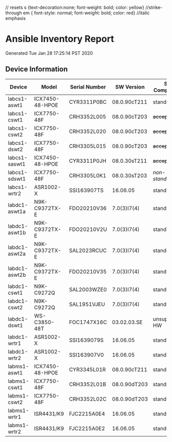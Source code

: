 // resets
s {text-decoration:none; font-weight: bold; color: yellow} //strike-through
em { font-style: normal; font-weight: bold; color: red} //italic emphasis

# Ansible Inventory Report
Generated Tue Jan 28 17:25:14 PST 2020

## Device Information

| Device | Model | Serial Number | SW Version | SW Compliance |
|--------|-------|---------------|------------|---------------|
| labcs1-aswt1 | ICX7450-48-HPOE | CYR3311P0BC | 08.0.90cT211 | standard
| labcs1-cswt1 | ICX7750-48F | CRH3352L005 | 08.0.90cT203 | ~~acceptable~~
| labcs1-cswt2 | ICX7750-48F | CRH3352L020 | 08.0.90cT203 | ~~acceptable~~
| labcs1-dswt2 | ICX7750-48F | CRH3305L015 | 08.0.90cT203 | ~~acceptable~~
| labcs1-saswt1 | ICX7450-48-HPOE | CYR3311P0JH | 08.0.30sT211 | ~~acceptable~~
| labcs1-sdswt1 | ICX7750-48F | CRH3305L0K1 | 08.0.30sT203 | _non-standard_
| labcs1-wrtr2 | ASR1002-X | SSI163907TS | 16.06.05 | standard
| labdc1-aswt1a | N9K-C9372TX-E | FDO20210V36 | 7.0(3)I7(4) | standard
| labdc1-aswt1b | N9K-C9372TX-E | FDO20210V2U | 7.0(3)I7(4) | standard
| labdc1-aswt2a | N9K-C9372TX-E | SAL2023RCUC | 7.0(3)I7(4) | standard
| labdc1-aswt2b | N9K-C9372TX-E | FDO20210V35 | 7.0(3)I7(4) | standard
| labdc1-cswt1 | N9K-C9272Q | SAL2003WZE0 | 7.0(3)I7(4) | standard
| labdc1-cswt2 | N9K-C9272Q | SAL1951VJEU | 7.0(3)I7(4) | standard
| labdc1-dswt1 | WS-C3850-48T | FOC1747X16C | 03.02.03.SE | unsupported HW
| labdc1-wrtr1 | ASR1002-X | SSI1639079S | 16.06.05 | standard
| labdc1-wrtr2 | ASR1002-X | SSI163907V0 | 16.06.05 | standard
| labms1-aswt1 | ICX7450-48-HPOE | CYR3345L01R | 08.0.90cT211 | standard
| labms1-cswt1 | ICX7750-48F | CRH3352L01B | 08.0.90dT203 | standard
| labms1-cswt2 | ICX7750-48F | CRH3352L02C | 08.0.90dT203 | standard
| labms1-wrtr1 | ISR4431/K9 | FJC2215A0E4 | 16.06.05 | standard
| labms1-wrtr2 | ISR4431/K9 | FJC2215A0E2 | 16.06.05 | standard

